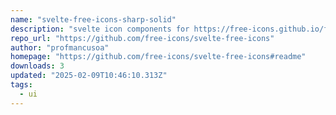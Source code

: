 ```yaml
---
name: "svelte-free-icons-sharp-solid"
description: "svelte icon components for https://free-icons.github.io/free-icons/"
repo_url: "https://github.com/free-icons/svelte-free-icons"
author: "profmancusoa"
homepage: "https://github.com/free-icons/svelte-free-icons#readme"
downloads: 3
updated: "2025-02-09T10:46:10.313Z"
tags: 
  - ui
---
```

